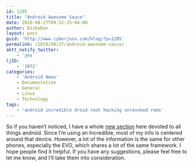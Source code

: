 ```yaml
---
id: 1205
title: "Android Awesome Sauce"
date: 2010-08-27T09:52:25-04:00
author: DizkoDan
layout: post
guid: 'http://www.cyberjunx.com/blog/?p=1205'
permalink: /2010/08/27/android-awesome-sauce/
aktt_notify_twitter:
    - 'yes'
ljID:
    - '1072'
categories:
    - 'Android News'
    - Documentation
    - General
    - Linux
    - Technology
tags:
    - 'android incredible droid root hacking unrevoked roms'
---
```


So if you haven’t noticed, I have a whole [new section](http://www.cyberjunx.com/blog/android/) here devoted to all things android. Since I’m using an Incredible, most of my info is centered around that device. However, a lot of the information is the same for other phones, especially the EVO, which shares a lot of the same framework. I hope people find it helpful. If you have any suggestions, please feel free to let me know, and I’ll take them into consideration.